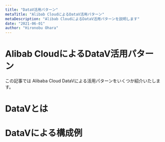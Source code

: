 ```yaml
---
title: "DataV活用パターン"
metaTitle: "Alibab CloudによるDataV活用パターン"
metaDescription: "Alibab CloudによるDataV活用パターンを説明します"
date: "2021-06-01"
author: "Hironobu Ohara"
---
```


# Alibab CloudによるDataV活用パターン

この記事では Alibaba Cloud DataVによる活用パターンをいくつか紹介いたします。

# DataVとは


# DataVによる構成例






